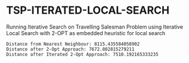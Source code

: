 # TSP-ITERATED-LOCAL-SEARCH
Running Iterative Search on Travelling Salesman Problem using Iterative Local Search with 2-OPT as embedded heuristic for local search

```
Distance from Nearest Neighbour: 8115.435584058902
Distance after 2-Opt Approach: 7672.802815279211
Distance after Iterated 2-Opt Approach: 7510.192165333235
```
